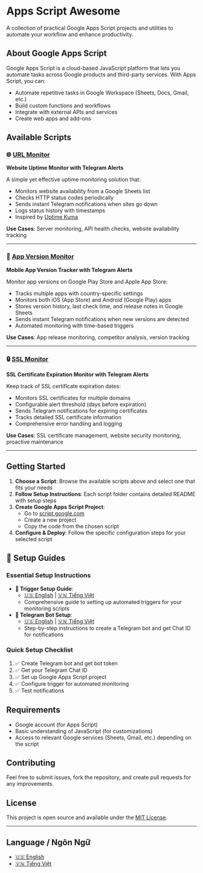 # Apps Script Awesome

A collection of practical Google Apps Script projects and utilities to automate your workflow and enhance productivity.

## About Google Apps Script

Google Apps Script is a cloud-based JavaScript platform that lets you automate tasks across Google products and third-party services. With Apps Script, you can:

- Automate repetitive tasks in Google Workspace (Sheets, Docs, Gmail, etc.)
- Build custom functions and workflows
- Integrate with external APIs and services
- Create web apps and add-ons

## Available Scripts

### 🌐 [URL Monitor](./URL%20Monitor/)
**Website Uptime Monitor with Telegram Alerts**

A simple yet effective uptime monitoring solution that:
- Monitors website availability from a Google Sheets list
- Checks HTTP status codes periodically 
- Sends instant Telegram notifications when sites go down
- Logs status history with timestamps
- Inspired by [Uptime Kuma](https://github.com/louislam/uptime-kuma)

**Use Cases**: Server monitoring, API health checks, website availability tracking

---

### 📱 [App Version Monitor](./App%20Version%20Monitor/)
**Mobile App Version Tracker with Telegram Alerts**

Monitor app versions on Google Play Store and Apple App Store:
- Tracks multiple apps with country-specific settings
- Monitors both iOS (App Store) and Android (Google Play) apps
- Stores version history, last check time, and release notes in Google Sheets
- Sends instant Telegram notifications when new versions are detected
- Automated monitoring with time-based triggers

**Use Cases**: App release monitoring, competitor analysis, version tracking

---

### 🔒 [SSL Monitor](./SSL%20Monitor/)
**SSL Certificate Expiration Monitor with Telegram Alerts**

Keep track of SSL certificate expiration dates:
- Monitors SSL certificates for multiple domains
- Configurable alert threshold (days before expiration)
- Sends Telegram notifications for expiring certificates
- Tracks detailed SSL certificate information
- Comprehensive error handling and logging

**Use Cases**: SSL certificate management, website security monitoring, proactive maintenance

---

## Getting Started

1. **Choose a Script**: Browse the available scripts above and select one that fits your needs
2. **Follow Setup Instructions**: Each script folder contains detailed README with setup steps
3. **Create Google Apps Script Project**: 
   - Go to [script.google.com](https://script.google.com)
   - Create a new project
   - Copy the code from the chosen script
4. **Configure & Deploy**: Follow the specific configuration steps for your selected script

## 📖 Setup Guides

### Essential Setup Instructions
- **🔧 Trigger Setup Guide**: 
  - [🇺🇸 English](./docs/trigger-setup-guide.en.md) | [🇻🇳 Tiếng Việt](./docs/trigger-setup-guide.vi.md)
  - Comprehensive guide to setting up automated triggers for your monitoring scripts
- **🤖 Telegram Bot Setup**: 
  - [🇺🇸 English](./docs/telegram-bot-setup.en.md) | [🇻🇳 Tiếng Việt](./docs/telegram-bot-setup.vi.md)
  - Step-by-step instructions to create a Telegram bot and get Chat ID for notifications

### Quick Setup Checklist
1. ✅ Create Telegram bot and get bot token
2. ✅ Get your Telegram Chat ID  
3. ✅ Set up Google Apps Script project
4. ✅ Configure trigger for automated monitoring
5. ✅ Test notifications

## Requirements

- Google account (for Apps Script)
- Basic understanding of JavaScript (for customizations)
- Access to relevant Google services (Sheets, Gmail, etc.) depending on the script

## Contributing

Feel free to submit issues, fork the repository, and create pull requests for any improvements.

## License

This project is open source and available under the [MIT License](LICENSE).

---

## Language / Ngôn Ngữ

- [🇺🇸 English](./README.md)
- [🇻🇳 Tiếng Việt](./README.vi.md)
